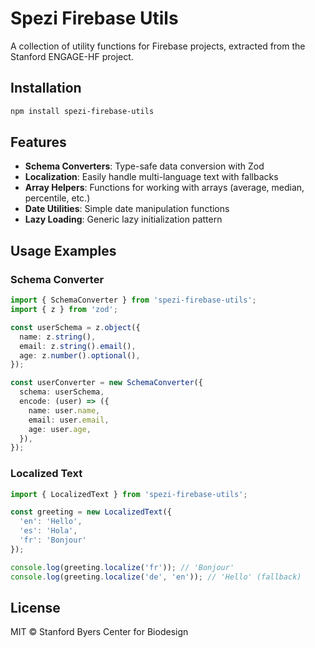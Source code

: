 <!--

This source file is part of the Stanford Biodesign Digital Health Spezi Firebase Remote Notifications open-source project

SPDX-FileCopyrightText: 2025 Stanford University and the project authors (see CONTRIBUTORS.md)

SPDX-License-Identifier: MIT

-->

# Spezi Firebase Utils

A collection of utility functions for Firebase projects, extracted from the Stanford ENGAGE-HF project.

## Installation

```bash
npm install spezi-firebase-utils
```

## Features

- **Schema Converters**: Type-safe data conversion with Zod
- **Localization**: Easily handle multi-language text with fallbacks
- **Array Helpers**: Functions for working with arrays (average, median, percentile, etc.)
- **Date Utilities**: Simple date manipulation functions
- **Lazy Loading**: Generic lazy initialization pattern

## Usage Examples

### Schema Converter

```typescript
import { SchemaConverter } from 'spezi-firebase-utils';
import { z } from 'zod';

const userSchema = z.object({
  name: z.string(),
  email: z.string().email(),
  age: z.number().optional(),
});

const userConverter = new SchemaConverter({
  schema: userSchema,
  encode: (user) => ({
    name: user.name,
    email: user.email,
    age: user.age,
  }),
});
```

### Localized Text

```typescript
import { LocalizedText } from 'spezi-firebase-utils';

const greeting = new LocalizedText({
  'en': 'Hello',
  'es': 'Hola',
  'fr': 'Bonjour'
});

console.log(greeting.localize('fr')); // 'Bonjour'
console.log(greeting.localize('de', 'en')); // 'Hello' (fallback)
```

## License

MIT © Stanford Byers Center for Biodesign